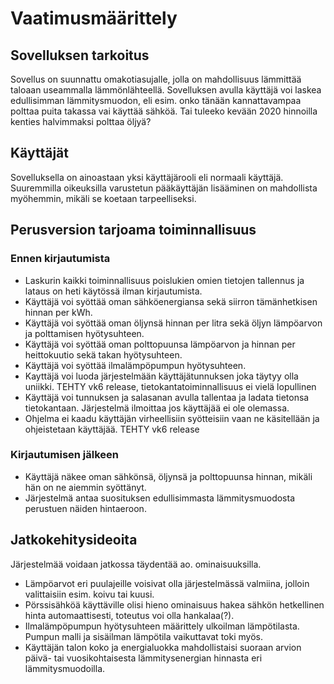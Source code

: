 # Vaatimusmäärittely


## Sovelluksen tarkoitus

Sovellus on suunnattu omakotiasujalle, jolla on mahdollisuus lämmittää taloaan useammalla lämmönlähteellä.
Sovelluksen avulla käyttäjä voi laskea edullisimman lämmitysmuodon, eli esim. onko tänään kannattavampaa polttaa puita takassa vai käyttää sähköä. Tai tuleeko kevään 2020 hinnoilla kenties halvimmaksi polttaa öljyä?

## Käyttäjät

Sovelluksella on ainoastaan yksi käyttäjärooli eli normaali käyttäjä. Suuremmilla oikeuksilla varustetun pääkäyttäjän lisääminen on mahdollista myöhemmin, mikäli se koetaan tarpeelliseksi.

## Perusversion tarjoama toiminnallisuus

### Ennen kirjautumista

* Laskurin kaikki toiminnallisuus poislukien omien tietojen tallennus ja lataus on heti käytössä ilman kirjautumista.
* Käyttäjä voi syöttää oman sähköenergiansa sekä siirron tämänhetkisen hinnan per kWh.
* Käyttäjä voi syöttää oman öljynsä hinnan per litra sekä öljyn lämpöarvon ja polttamisen hyötysuhteen.
* Käyttäjä voi syöttää oman polttopuunsa lämpöarvon ja hinnan per heittokuutio sekä takan hyötysuhteen.
* Käyttäjä voi syöttää ilmalämpöpumpun hyötysuhteen.
* Kayttäjä voi luoda järjestelmään käyttäjätunnuksen joka täytyy olla uniikki. TEHTY vk6 release, tietokantatoiminnallisuus ei vielä lopullinen
* Käyttäjä voi tunnuksen ja salasanan avulla tallentaa ja ladata tietonsa tietokantaan. Järjestelmä ilmoittaa jos käyttäjää ei ole olemassa.
* Ohjelma ei kaadu käyttäjän virheellisiin syötteisiin vaan ne käsitellään ja ohjeistetaan käyttäjää. TEHTY vk6 release

### Kirjautumisen jälkeen

* Käyttäjä näkee oman sähkönsä, öljynsä ja polttopuunsa hinnan, mikäli hän on ne aiemmin syöttänyt.
* Järjestelmä antaa suosituksen edullisimmasta lämmitysmuodosta perustuen näiden hintaeroon.

## Jatkokehitysideoita

Järjestelmää voidaan jatkossa täydentää ao. ominaisuuksilla.
* Lämpöarvot eri puulajeille voisivat olla järjestelmässä valmiina, jolloin valittaisiin esim. koivu tai kuusi.
* Pörssisähköä käyttäville olisi hieno ominaisuus hakea sähkön hetkellinen hinta automaattisesti, toteutus voi olla hankalaa(?).
* Ilmalämpöpumpun hyötysuhteen määrittely ulkoilman lämpötilasta. Pumpun malli ja sisäilman lämpötila vaikuttavat toki myös.
* Käyttäjän talon koko ja energialuokka mahdollistaisi suoraan arvion päivä- tai vuosikohtaisesta lämmitysenergian hinnasta eri lämmitysmuodoilla.
